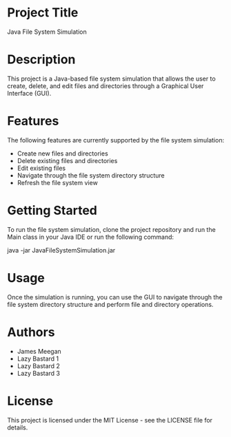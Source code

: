 # Project Title
Java File System Simulation

# Description
This project is a Java-based file system simulation that allows the user to create, delete, and edit files and directories through a Graphical User Interface (GUI).

# Features
The following features are currently supported by the file system simulation:

* Create new files and directories
* Delete existing files and directories
* Edit existing files
* Navigate through the file system directory structure
* Refresh the file system view

# Getting Started
To run the file system simulation, clone the project repository and run the Main class in your Java IDE or run the following command:


java -jar JavaFileSystemSimulation.jar

# Usage
Once the simulation is running, you can use the GUI to navigate through the file system directory structure and perform file and directory operations.

# Authors
* James Meegan
* Lazy Bastard 1 
* Lazy Bastard 2 
* Lazy Bastard 3 

# License
This project is licensed under the MIT License - see the LICENSE file for details.